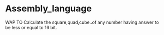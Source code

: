# Assembly_language
WAP TO Calculate the square,quad,cube..of any number having answer to be less or equal to 16 bit.
